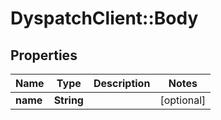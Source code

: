 # DyspatchClient::Body

## Properties
Name | Type | Description | Notes
------------ | ------------- | ------------- | -------------
**name** | **String** |  | [optional] 


